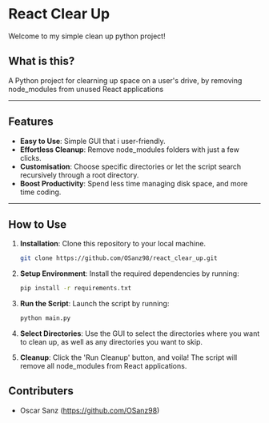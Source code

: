 # React Clear Up
Welcome to my simple clean up python project!

## What is this?
 A Python project for clearning up space on a user's drive, by removing node_modules from unused React applications

****
## Features
- **Easy to Use**: Simple GUI that i user-friendly.
- **Effortless Cleanup**: Remove node_modules folders with just a few clicks.
- **Customisation**: Choose specific directories or let the script search recursively through a root directory.
- **Boost Productivity**: Spend less time managing disk space, and more time coding.

****

## How to Use

1. **Installation**: Clone this repository to your local machine.

    ```bash
    git clone https://github.com/OSanz98/react_clear_up.git
    ```

2. **Setup Environment**: Install the required dependencies by running:

    ```bash
    pip install -r requirements.txt
    ```
   
3. **Run the Script**: Launch the script by running:

    ```bash
    python main.py
    ```
   
4. **Select Directories**: Use the GUI to select the directories where you want to clean up, as well as any directories you want to skip.

5. **Cleanup**: Click the 'Run Cleanup' button, and voila! The script will remove all node_modules from React applications.


## Contributers
- Oscar Sanz (https://github.com/OSanz98)
